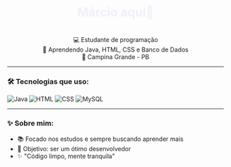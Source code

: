 <!-- Animação suave com estilo embutido -->
<style>
@keyframes slideIn {
  from {
    opacity: 0;
    transform: translateY(-20px);
  }
  to {
    opacity: 1;
    transform: translateY(0);
  }
}
h1.animated-title {
  color: #8e44ad;
  animation: slideIn 1s ease-out forwards;
}
</style>

<h1 class="animated-title" align="center">Márcio aqui👋</h1>

<p align="center">
  💻 Estudante de programação <br>
  🚀 Aprendendo Java, HTML, CSS e Banco de Dados <br>
  📍 Campina Grande - PB
</p>

---

### 🛠️ Tecnologias que uso:
![Java](https://img.shields.io/badge/Java-ED8B00?style=for-the-badge&logo=java&logoColor=white)
![HTML](https://img.shields.io/badge/HTML5-E34F26?style=for-the-badge&logo=html5&logoColor=white)
![CSS](https://img.shields.io/badge/CSS3-1572B6?style=for-the-badge&logo=css3&logoColor=white)
![MySQL](https://img.shields.io/badge/MySQL-4479A1?style=for-the-badge&logo=mysql&logoColor=white)

---

### ✨ Sobre mim:
- 📚 Focado nos estudos e sempre buscando aprender mais
- 🎯 Objetivo: ser um ótimo desenvolvedor
- ✨ "Código limpo, mente tranquila"
